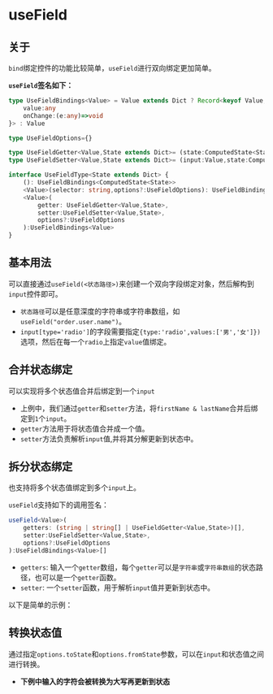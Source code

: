 # useField

## 关于

`bind`绑定控件的功能比较简单，`useField`进行双向绑定更加简单。

**`useField`签名如下：**

```ts
type UseFieldBindings<Value> = Value extends Dict ? Record<keyof Value,{
    value:any
    onChange:(e:any)=>void
}> : Value

type UseFieldOptions={}

type UseFieldGetter<Value,State extends Dict>= (state:ComputedState<State>)=>Value
type UseFieldSetter<Value,State extends Dict>= (input:Value,state:ComputedState<State>)=>void

interface UseFieldType<State extends Dict> {
    (): UseFieldBindings<ComputedState<State>>
    <Value>(selector: string,options?:UseFieldOptions): UseFieldBindings<Value>
    <Value>(
        getter: UseFieldGetter<Value,State>,
        setter:UseFieldSetter<Value,State>,
        options?:UseFieldOptions
    ):UseFieldBindings<Value>
}
```

## 基本用法

可以直接通过`useField(<状态路径>)`来创建一个双向字段绑定对象，然后解构到`input`控件即可。

<demo react="form/field/useFieldBase.tsx"/>
 
- `状态路径`可以是任意深度的字符串或字符串数组，如`useField("order.user.name")`。
- `input[type='radio']`的字段需要指定`{type:'radio',values:['男','女']})`选项，然后在每一个`radio`上指定`value`值绑定。


## 合并状态绑定

可以实现将多个状态值合并后绑定到一个`input`

<demo react="form/field/useFieldCombo.tsx"/>

- 上例中，我们通过`getter`和`setter`方法，将`firstName & lastName`合并后绑定到`1`个`input`。
- `getter`方法用于将状态值合并成一个值。
- `setter`方法负责解析`input`值,并将其分解更新到状态中。

 
## 拆分状态绑定

也支持将多个状态值绑定到多个`input`上。

`useField`支持如下的调用签名：

```ts
useField<Value>(
    getters: (string | string[] | UseFieldGetter<Value,State>)[],
    setter:UseFieldSetter<Value,State>,
    options?:UseFieldOptions
):UseFieldBindings<Value>[]
```

- `getters`:  输入一个`getter`数组，每个`getter`可以是`字符串`或`字符串数组`的状态路径，也可以是一个`getter`函数。
- `setter`:  一个`setter`函数，用于解析`input`值并更新到状态中。

以下是简单的示例：

<demo react="form/field/useFieldIpAddress.tsx"/>

## 转换状态值

通过指定`options.toState`和`options.fromState`参数，可以在`input`和状态值之间进行转换。

- **下例中输入的字符会被转换为大写再更新到状态**

<demo react="form/field/useFieldToState.tsx"
  title="将输入字符全部转换为大写"
/>